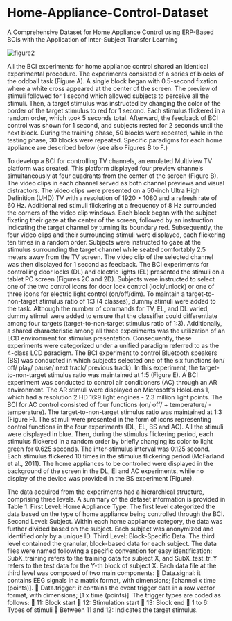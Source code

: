 # Home-Appliance-Control-Dataset
A Comprehensive Dataset for Home Appliance Control using ERP-Based BCIs with the Application of Inter-Subject Transfer Learning

![figure2](https://github.com/jml226/Home-Appliance-Control-Dataset/assets/128969655/4d415a6a-180f-40a8-a8cb-c0936b5506d1)

 All the BCI experiments for home appliance control shared an identical experimental procedure. The experiments consisted of a series of blocks of the oddball task (Figure A). A single block began with 0.5-second fixation where a white cross appeared at the center of the screen. The preview of stimuli followed for 1 second which allowed subjects to perceive all the stimuli. Then, a target stimulus was instructed by changing the color of the border of the target stimulus to red for 1 second. Each stimulus flickered in a random order, which took 5 seconds total. Afterward, the feedback of BCI control was shown for 1 second, and subjects rested for 2 seconds until the next block. During the training phase, 50 blocks were repeated, while in the testing phase, 30 blocks were repeated. Specific paradigms for each home appliance are described below (see also Figures B to F.)

 To develop a BCI for controlling TV channels, an emulated Multiview TV platform was created. This platform displayed four preview channels simultaneously at four quadrants from the center of the screen (Figure B). The video clips in each channel served as both channel previews and visual distractors. The video clips were presented on a 50-inch Ultra High Definition (UHD) TV with a resolution of 1920 × 1080 and a refresh rate of 60 Hz. Additional red stimuli flickering at a frequency of 8 Hz surrounded the corners of the video clip windows. Each block began with the subject fixating their gaze at the center of the screen, followed by an instruction indicating the target channel by turning its boundary red. Subsequently, the four video clips and their surrounding stimuli were displayed, each flickering ten times in a random order. Subjects were instructed to gaze at the stimulus surrounding the target channel while seated comfortably 2.5 meters away from the TV screen. The video clip of the selected channel was then displayed for 1 second as feedback.
The BCI experiments for controlling door locks (DL) and electric lights (EL) presented the stimuli on a tablet PC screen (Figures 2C and 2D). Subjects were instructed to select one of the two control icons for door lock control (lock/unlock) or one of three icons for electric light control (on/off/dim). To maintain a target-to-non-target stimulus ratio of 1:3 (4 classes), dummy stimuli were added to the task. Although the number of commands for TV, EL, and DL varied, dummy stimuli were added to ensure that the classifier could differentiate among four targets (target-to-non-target stimulus ratio of 1:3). Additionally, a shared characteristic among all three experiments was the utilization of an LCD environment for stimulus presentation. Consequently, these experiments were categorized under a unified paradigm referred to as the 4-class LCD paradigm. The BCI experiment to control Bluetooth speakers (BS) was conducted in which subjects selected one of the six functions (on/ off/ play/ pause/ next track/ previous track). In this experiment, the target-to-non-target stimulus ratio was maintained at 1:5 (Figure E). A BCI experiment was conducted to control air conditioners (AC) through an AR environment. The AR stimuli were displayed on Microsoft's HoloLens 1, which had a resolution 2 HD 16:9 light engines - 2.3 million light points. The BCI for AC control consisted of four functions (on/ off/ + temperature/ - temperature). The target-to-non-target stimulus ratio was maintained at 1:3 (Figure F). 
The stimuli were presented in the form of icons representing control functions in the four experiments (DL, EL, BS and AC). All the stimuli were displayed in blue. Then, during the stimulus flickering period, each stimulus flickered in a random order by briefly changing its color to light green for 0.625 seconds. The inter-stimulus interval was 0.125 second. Each stimulus flickered 10 times in the stimulus flickering period (McFarland et al., 2011). The home appliances to be controlled were displayed in the background of the screen in the DL, El and AC experiments, while no display of the device was provided in the BS experiment (Figure).

The data acquired from the experiments had a hierarchical structure, comprising three levels. A summary of the dataset information is provided in Table 1. First Level: Home Appliance Type. The first level categorized the data based on the type of home appliance being controlled through the BCI. Second Level: Subject. Within each home appliance category, the data was further divided based on the subject. Each subject was anonymized and identified only by a unique ID. Third Level: Block-Specific Data. The third level contained the granular, block-based data for each subject. The data files were named following a specific convention for easy identification: SubX_training refers to the training data for subject X, and SubX_test_tr_Y refers to the test data for the Y-th block of subject X. Each data file at the third level was composed of two main components:
	Data.signal: it contains EEG signals in a matrix format, with dimensions;
[channel x time (points)].
	Data.trigger: it contains the event trigger data in a row vector format, with dimensions; 
[1 x time (points)].
The trigger types are coded as follows:
	11: Block start
	12: Stimulation start
	13: Block end
	1 to 6: Types of stimuli
	Between 11 and 12: Indicates the target stimulus.


